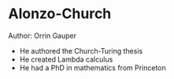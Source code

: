 # Alonzo-Church

Author: Orrin Gauper    

* He authored the Church-Turing thesis
* He created Lambda calculus
* He had a PhD in mathematics from Princeton
